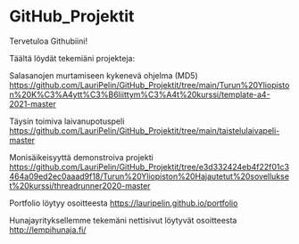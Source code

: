 # GitHub_Projektit

Tervetuloa Githubiini!

Täältä löydät tekemiäni projekteja:

Salasanojen murtamiseen kykenevä ohjelma (MD5)
https://github.com/LauriPelin/GitHub_Projektit/tree/main/Turun%20Yliopiston%20K%C3%A4ytt%C3%B6liittym%C3%A4t%20kurssi/template-a4-2021-master

Täysin toimiva laivanupotuspeli
https://github.com/LauriPelin/GitHub_Projektit/tree/main/taistelulaivapeli-master

Monisäikeisyyttä demonstroiva projekti https://github.com/LauriPelin/GitHub_Projektit/tree/e3d332424eb4f22f01c3464a09ed2ec0aaad9f18/Turun%20Yliopiston%20Hajautetut%20sovellukset%20kurssi/threadrunner2020-master

Portfolio löytyy osoitteesta https://lauripelin.github.io/portfolio

Hunajayrityksellemme tekemäni nettisivut löytyvät osoitteesta http://lempihunaja.fi/
